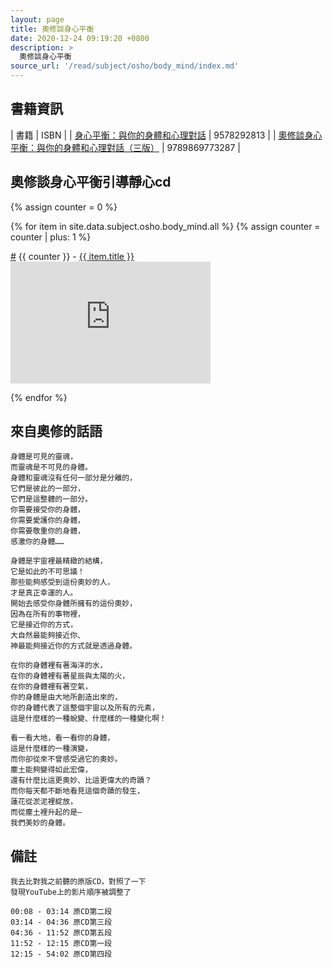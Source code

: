 ```yaml
---
layout: page
title: 奧修談身心平衡
date: 2020-12-24 09:19:20 +0800
description: >
  奧修談身心平衡
source_url: '/read/subject/osho/body_mind/index.md'
---
```



## 書籍資訊

| 書籍 | ISBN |
| [身心平衡：與你的身體和心理對話](https://www.books.com.tw/products/0010230112) | 9578292813 |
| [奧修談身心平衡：與你的身體和心理對話（三版）](https://www.books.com.tw/products/0010853652) | 9789869773287 |


## 奧修談身心平衡引導靜心cd


<div class="row">
{% assign counter = 0 %}

{% for item in site.data.subject.osho.body_mind.all %}
{% assign counter = counter | plus: 1 %}

<div class="col-auto">
	<div class="list-item-title">
		<a href="#{{ item.title }}" name="{{ item.title }}" class="sub-link">#</a>
		{{ counter }} - <a href="https://www.youtube.com/watch?v={{ item.id }}" target="_blank" rel="noopener noreferrer nofollow" class="title-link">{{ item.title }}</a>
	</div>
	<div>
		<iframe src="https://www.youtube.com/embed/{{ item.id }}" type="text/html" width="320" height="195" title="{{ item.title }}" allowfullscreen="1" allow="accelerometer; autoplay; encrypted-media; gyroscope; picture-in-picture" frameborder="0"></iframe>
	</div>
</div>

{% endfor %}

</div>

## 來自奧修的話語

```
身體是可見的靈魂，
而靈魂是不可見的身體。
身體和靈魂沒有任何一部分是分離的，
它們是彼此的一部分，
它們是這整體的一部分。
你需要接受你的身體，
你需要愛護你的身體，
你需要敬重你的身體，
感激你的身體……

身體是宇宙裡最精緻的結構，
它是如此的不可思議！
那些能夠感受到這份奧妙的人，
才是真正幸運的人。
開始去感受你身體所擁有的這份奧妙，
因為在所有的事物裡，
它是接近你的方式，
大自然最能夠接近你、
神最能夠接近你的方式就是透過身體。

在你的身體裡有著海洋的水，
在你的身體裡有著星辰與太陽的火，
在你的身體裡有著空氣，
你的身體是由大地所創造出來的，
你的身體代表了這整個宇宙以及所有的元素，
這是什麼樣的一種蛻變、什麼樣的一種變化啊！

看一看大地，看一看你的身體，
這是什麼樣的一種演變，
而你卻從來不曾感受過它的奧妙。
塵土能夠變得如此宏偉，
還有什麼比這更奧妙、比這更偉大的奇蹟？
而你每天都不斷地看見這個奇蹟的發生，
蓮花從淤泥裡綻放，
而從塵土裡升起的是—
我們美妙的身體。
```


## 備註

```
我去比對我之前聽的原版CD，對照了一下
發現YouTube上的影片順序被調整了

00:08 - 03:14 原CD第二段
03:14 - 04:36 原CD第三段
04:36 - 11:52 原CD第五段
11:52 - 12:15 原CD第一段
12:15 - 54:02 原CD第四段
```


